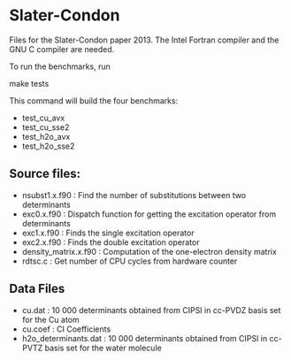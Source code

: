 Slater-Condon
=============

Files for the Slater-Condon paper 2013. The Intel Fortran compiler and the
GNU C compiler are needed.

To run the benchmarks, run

  make tests

This command will build the four benchmarks:

* test_cu_avx
* test_cu_sse2
* test_h2o_avx
* test_h2o_sse2


Source files:
-------------

* nsubst1.x.f90 : Find the number of substitutions between two determinants
* exc0.x.f90 : Dispatch function for getting the excitation operator from determinants
* exc1.x.f90 : Finds the single excitation operator
* exc2.x.f90 : Finds the double excitation operator
* density_matrix.x.f90 : Computation of the one-electron density matrix
* rdtsc.c : Get number of CPU cycles from hardware counter

Data Files
-----------

* cu.dat   : 10 000 determinants obtained from CIPSI in cc-PVDZ basis set for the Cu atom
* cu.coef  : CI Coefficients
* h2o_determinants.dat : 10 000 determinants obtained from CIPSI in cc-PVTZ basis set for the water molecule

